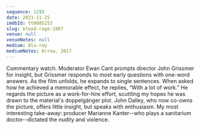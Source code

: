```yaml
---
sequence: 1193
date: 2021-11-25
imdbId: tt0085253
slug: blood-rage-1987
venue: null
venueNotes: null
medium: Blu-ray
mediumNotes: Arrow, 2017
---
```


Commentary watch. Moderator Ewan Cant prompts director John Grissmer for insight, but Grissmer responds to most early questions with one-word answers. As the film unfolds, he expands to single sentences. When asked how he achieved a memorable effect, he replies, “With a lot of work.” He regards the picture as a work-for-hire effort, scuttling my hopes he was drawn to the material's doppelgänger plot. John Dalley, who now co-owns the picture, offers little insight, but speaks with enthusiasm. My most interesting take-away: producer Marianne Kanter--who plays a sanitarium doctor--dictated the nudity and violence.

